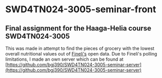 # SWD4TN024-3005-seminar-front
## Final assignment for the Haaga-Helia course SWD4TN024-3005

This was made in attempt to find the pieces of grocery with the 
lowest overall nutritional values out of [Fineli's](https://fineli.fi/fineli/fi/ohje/19) open data.
Due to Fineli's polling limitations, I made an own server which can be found at 
[https://github.com/bgj390/SWD4TN024-3005-seminar-server](https://github.com/bgj390/SWD4TN024-3005-seminar-server)
